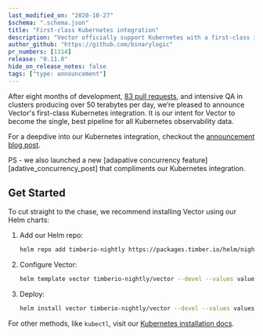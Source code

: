 ```yaml
---
last_modified_on: "2020-10-27"
$schema: ".schema.json"
title: "First-class Kubernetes integration"
description: "Vector officially support Kubernetes with a first-class integration."
author_github: "https://github.com/binarylogic"
pr_numbers: [1314]
release: "0.11.0"
hide_on_release_notes: false
tags: ["type: announcement"]
---
```


After eight months of development, [83 pull requests][kubernetes_pull_requests],
and intensive QA in clusters producing over 50 terabytes per day, we’re pleased
to announce Vector's first-class Kubernetes integration. It is our intent for
Vector to become the single, best pipeline for all Kubernetes observability
data.

For a deepdive into our Kubernetes integration, checkout the
[announcement blog post][announcement_post].

PS - we also launched a new [adapative concurrency feature][adative_concurrency_post]
that compliments our Kubernetes integration.

## Get Started

To cut straight to the chase, we recommend installing Vector using our Helm
charts:

1. Add our Helm repo:

   ```bash
   helm repo add timberio-nightly https://packages.timber.io/helm/nightly
   ```

2. Configure Vector:

   ```bash
   helm template vector timberio-nightly/vector --devel --values values.yaml --namespace vector
   ```

3. Deploy:

   ```bash
   helm install vector timberio-nightly/vector --devel --values values.yaml --namespace vector --create-namespace
   ```

For other methods, like `kubectl`, visit our
[Kubernetes installation docs][installation_docs].

[announcement_post]: TODO
[installation_docs]: TODO
[kubernetes_pull_requests]: TODO
